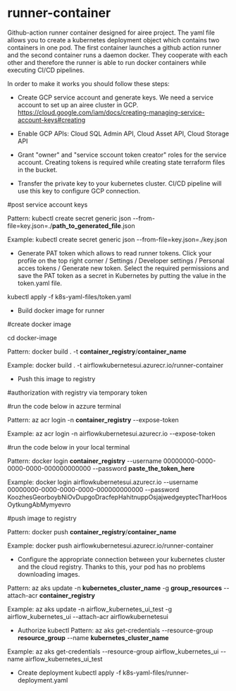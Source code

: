 # runner-container

Github-action runner container designed for airee project.
The yaml file allows you to create a kubernetes deployment object which contains two containers in one pod.
The first container launches a github action runner and the second container runs a daemon docker.
They cooperate with each other and therefore the runner is able to run docker containers while executing CI/CD pipelines.

In order to make it works you should follow these steps:
- Create GCP service account and generate keys. We need a service account to set up an airee cluster in GCP.
https://cloud.google.com/iam/docs/creating-managing-service-account-keys#creating

- Enable GCP APIs: Cloud SQL Admin API, Cloud Asset API, Cloud Storage API 

- Grant "owner" and "service sccount token creator" roles for the service account. 
Creating tokens is required while creating state terraform files in the bucket.

- Transfer the private key to your kubernetes cluster. CI/CD pipeline will use this key to configure GCP connection.

#post service account keys

Pattern: kubectl create secret generic json --from-file=key.json=./__path_to_generated_file__.json

Example: kubectl create secret generic json --from-file=key.json=./key.json

- Generate PAT token which allows to read runner tokens.
Click your profile on the top right corner / Settings / Developer settings / Personal acces tokens / Generate new token. 
Select the required permissions and save the PAT token as a secret in Kubernetes by putting the value in the token.yaml file. 

kubectl apply -f k8s-yaml-files/token.yaml

- Build docker image for runner

#create docker image

cd docker-image

Pattern: docker build . -t __container_registry__/__container_name__

Example: docker build . -t airflowkubernetesui.azurecr.io/runner-container 

- Push this image to registry

#authorization with registry via temporary token

#run the code below in azzure terminal

Pattern: az acr login -n __container_registry__ --expose-token

Example: az acr login -n airflowkubernetesui.azurecr.io --expose-token

#run the code below in your local terminal

Pattern: docker login __container_registry__ --username 00000000-0000-0000-0000-000000000000 --password __paste_the_token_here__

Example: docker login airflowkubernetesui.azurecr.io --username 00000000-0000-0000-0000-000000000000 --password KoozhesGeorboybNiOvDupgoDracfepHahitnuppOsjajwedgeyptecTharHoosOytkungAbMymyevro

#push image to registry

Pattern: docker push __container_registry__/__container_name__

Example: docker push airflowkubernetesui.azurecr.io/runner-container

- Configure the appropriate connection between your kubernetes cluster and the cloud registry. Thanks to this, your pod has no problems downloading images.

Pattern: az aks update -n __kubernetes_cluster_name__ -g __group_resources__ --attach-acr __container_registry__

Example: az aks update -n airflow_kubernetes_ui_test -g airflow_kubernetes_ui --attach-acr airflowkubernetesui

- Authorize kubectl
Pattern: az aks get-credentials --resource-group __resource_group__ --name __kubernetes_cluster_name__

Example: az aks get-credentials --resource-group airflow_kubernetes_ui --name airflow_kubernetes_ui_test

- Create deployment
kubectl apply -f k8s-yaml-files/runner-deployment.yaml

 

